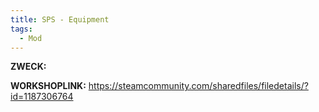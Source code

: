 ```yaml
---
title: SPS - Equipment
tags:
  - Mod
---
```

**ZWECK:** 

**WORKSHOPLINK:** https://steamcommunity.com/sharedfiles/filedetails/?id=1187306764
 <script src="https://www.steamwidgets.net/api/resource/query?type=js&module=workshop&version=v1"></script>
<steam-workshop itemid="1187306764"></steam-workshop>